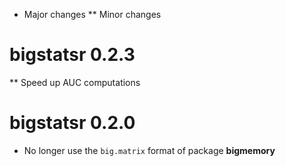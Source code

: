 *  Major changes
** Minor changes

# bigstatsr 0.2.3

** Speed up AUC computations

# bigstatsr 0.2.0

* No longer use the `big.matrix` format of package **bigmemory**


